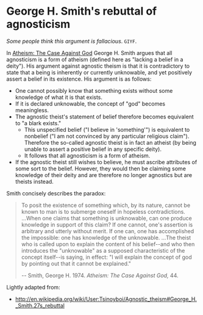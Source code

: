 George H. Smith's rebuttal of agnosticism
=========================================

_Some people think this argument is fallacious_. `GIYF`.

In [Atheism: The Case Against God][] George H. Smith argues that all
agnosticism is a form of atheism (defined here as "lacking a belief in a
deity"). His argument against agnostic theism is that it is contradictory to
state that a being is inherently or currently unknowable, and yet positively
assert a belief in its existence. His argument is as follows:

* One cannot possibly know that something exists without some knowledge
  of what it is that exists.
* If it is declared unknowable, the concept of "god" becomes meaningless.
* The agnostic theist's statement of belief therefore becomes equivalent
  to "a blark exists."
  * This unspecified belief ("I believe in 'something'") is equivalent
    to nonbelief ("I am not convinced by any particular religious claim").
    Therefore the so-called agnostic theist is in fact an atheist (by being
    unable to assert a positive belief in any specific deity).
  * It follows that all agnosticism is a form of atheism.
* If the agnostic theist still wishes to believe, he must ascribe
  attributes of some sort to the belief. However, they would then be
  claiming some knowledge of their deity and are therefore no longer
  agnostics but are theists instead.

Smith concisely describes the paradox:

> To posit the existence of something which, by its nature, cannot be known
> to man is to submerge oneself in hopeless contradictions. ...When one
> claims that something is unknowable, can one produce knowledge in support of
> this claim? If one cannot, one's assertion is arbitrary and utterly without
> merit. If one can, one has accomplished the impossible: one has knowledge of
> the unknowable. ...The theist who is called upon to explain the content of
> his belief--and who then introduces the "unknowable" as a supposed
> characteristic of the concept itself--is saying, in effect: "I will explain
> the concept of god by pointing out that it cannot be explained."
>
> -- Smith, George H. 1974. _Atheism: The Case Against God,_ 44.

Lightly adapted from:

* <http://en.wikipedia.org/wiki/User:Tsinoyboi/Agnostic_theism#George_H._Smith.27s_rebuttal>

[Atheism: The Case Against God]: http://en.wikipedia.org/wiki/Atheism:_The_Case_Against_God
